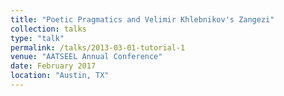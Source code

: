 ```yaml
---
title: "Poetic Pragmatics and Velimir Khlebnikov's Zangezi"
collection: talks
type: "talk"
permalink: /talks/2013-03-01-tutorial-1
venue: "AATSEEL Annual Conference"
date: February 2017
location: "Austin, TX"
---
```



